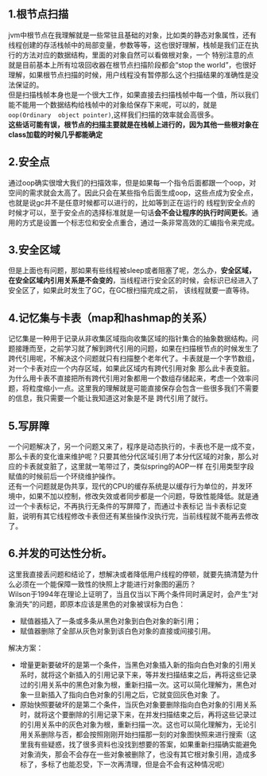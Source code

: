 ## 1.根节点扫描  
jvm中根节点在我理解就是一些常驻且基础的对象，比如类的静态对象属性，还有线程创建的存活栈帧中的局部变量，参数等等，这也很好理解，栈帧是我们正在执行的方法对应的数据结构，里面的对象自然可以看做根对象，一个
特别注意的点就是目前基本上所有垃圾回收器在根节点扫描阶段都会“stop the world”，也很好理解，如果根节点扫描的时候，用户线程没有暂停那么这个扫描结果的准确性是没法保证的。  
但是扫描栈帧本身也是一个很大工作，如果直接去扫描栈帧中每一个值，所以我们能不能用一个数据结构给栈帧中的对象给保存下来呢，可以的，就是`oop(Ordinary  object pointer)`,这样我们扫描的效率就会高很多。  
**这些话可能有误，根节点的扫描主要就是在栈帧上进行的，因为其他一些根对象在class加载的时候几乎都能确定**  

## 2.安全点  
通过oop确实很增大我们的扫描效率，但是如果每一个指令后面都跟一个oop，对空间的需求就会太高了。因此只会在某些指令后面生成oop，这些点成为安全点，也就是说gc并不是任意时候都可以进行的，比如等到正在运行的
线程到安全点的时候才可以，至于安全点的选择标准就是一句话**会不会让程序的执行时间更长**。通用的方式是设置一个标志位和安全点重合，通过一条非常高效的汇编指令来完成。  

## 3.安全区域  
但是上面也有问题，那如果有些线程被sleep或者阻塞了呢，怎么办，**安全区域，在安全区域内引用关系是不会变的**，当线程进行安全区的时候，会标识已经进入了安全区了，如果此时发生了GC，在GC根扫描完成之前，
该线程就要一直等待。  

## 4.记忆集与卡表（map和hashmap的关系）  
记忆集是一种用于记录从非收集区域指向收集区域的指针集合的抽象数据结构。问题接踵而至，之前学习就了解到跨代引用的问题，如果在扫描根节点的时候发生了跨代引用呢，不解决这个问题就只有扫描整个老年代了。卡表就是一个字节数组，对一个卡表对应一个内存区域，如果此区域内有跨代引用对象
那么此卡表变脏。为什么用卡表不直接把所有跨代引用对象都用一个数组存储起来，考虑一个效率问题，将粒度缩小一点。这里我的理解就是可能直接保存会包含一些很多我们不需要的信息，我只需要一个能让我知道这对象是不是
跨代引用了就行。  

## 5.写屏障  
一个问题解决了，另一个问题又来了，程序是动态执行的，卡表也不是一成不变，那么卡表的变化谁来维护呢？只要其他分代区域引用了本分代区域的对象，那么对应的卡表就变脏了，这里就一笔带过了，类似spring的AOP一样
在引用类型字段赋值的时候前后一个环绕维护操作。  
还有一个问题就是伪共享，现代的CPU的缓存系统是以缓存行为单位的，并发环境中，如果不加以控制，修改失效或者同步都是一个问题，导致性能降低。就是通过一个卡表标记，不再执行无条件的写屏障了，而通过卡表标记
当卡表标记变脏，说明有其它线程修改卡表但还有某些操作没执行完，当前线程就不能再去修改了。  

## 6.并发的可达性分析。  
这里我直接丢问题和结论了，想解决或者降低用户线程的停顿，就要先搞清楚为什么必须在一个能保障一致性的快照上才能进行对象图的遍历？  
Wilson于1994年在理论上证明了，当且仅当以下两个条件同时满足时，会产生“对象消失”的问题，即原本应该是黑色的对象被误标为白色：
- 赋值器插入了一条或多条从黑色对象到白色对象的新引用；
- 赋值器删除了全部从灰色对象到该白色对象的直接或间接引用。

解决方案：  
- 增量更新要破坏的是第一个条件，当黑色对象插入新的指向白色对象的引用关系时，就将这个新插入的引用记录下来，等并发扫描结束之后，再将这些记录过的引用关系中的黑色对象为根，重新扫描一次。这可以简化理解为，黑色对象一旦新插入了指向白色对象的引用之后，它就变回灰色对象
了。
- 原始快照要破坏的是第二个条件，当灰色对象要删除指向白色对象的引用关系时，就将这个要删除的引用记录下来，在并发扫描结束之后，再将这些记录过的引用关系中的灰色对象为根，重新扫描一次。这也可以简化理解为，无论引用关系删除与否，都会按照刚刚开始扫描那一刻的对象图快照来进行搜索（这里我有些疑惑，找了很多资料也没找到想要的答案，如果重新扫描确实能避免对象消失，那会不会存在一些对象被删除了，也没有其它根对象引用，造成多标了，多标了也能忍受，下一次再清理，但是会不会有这种情况呢）
